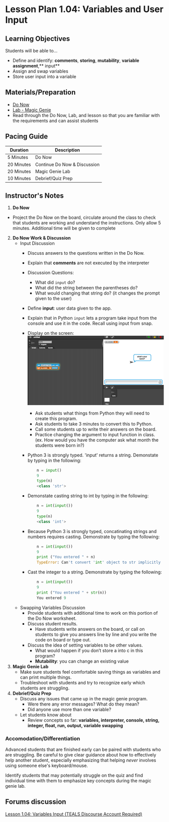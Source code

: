 # Lesson Plan 1.04: Variables and User Input

## Learning Objectives
Students will be able to... 
* Define and identify: **comments**, **storing**, **mutability**, **variable assignment**,** input**
* Assign and swap variables
* Store user input into a variable

## Materials/Preparation
* [Do Now] 
* [Lab - Magic Genie]
* Read through the Do Now, Lab, and lesson so that you are familiar with the requirements and can assist students

## Pacing Guide
| **Duration**   |     **Description**    |
| ---------- | ------------------ |
| 5 Minutes  | Do Now             |
| 20 Minutes  | Continue Do Now & Discussion |
| 20 Minutes | Magic Genie Lab|
| 10 Minutes | Debrief/Quiz Prep         |

## Instructor's Notes
1. **Do Now**
  * Project the Do Now on the board, circulate around the class to check that students are working and understand the instructions. Only allow 5 minutes. Additional time will be given to complete
2. **Do Now Work & Discussion**
	* Input Discussion
		*	Discuss answers to the questions written in the Do Now. 
		*	Explain that **comments** are not executed by the interpreter
		*	Discussion Questions: 
		    *	What did `input` do? 
		    *	What did the string between the parentheses do? 
		    *	What would changing that string do? (it changes the prompt given to the user) 
		* Define **input**: user data given to the app. 
		* Explain that in Python `input` lets a program take input from the console and use it in the code. Recall using input from snap.
		* Display on the screen: ![Snap Input](snap_input.png)
			* Ask students what things from Python they will need to create this program. 
			* Ask students to take 3 minutes to convert this to Python.
			* Call some students up to write their answers on the board.
			* Practice changing the argument to input function in class. (ex. How would you have the computer ask what month the students were born in?)
		*	Python 3 is strongly typed.  'input' returns a string. Demonstate by typing in the following:

			```python
				n = input()
				9
				type(n)
				<class 'str'>
			```
		*	Demonstate casting string to int by typing in the following:

			```python
				n = int(input())
				9
				type(n)
				<class 'int'>
			```
		*	Because Python 3 is strongly typed, concatinating strings and numbers requires casting.  Demonstrate by typing the following:
		
			```python
				n = int(input())
				9
				print ("You entered " + n)
				TypeError: Can't convert 'int' object to str implicitly
			```
		*	Cast the integer to a string. Demonstrate by typing the following:
		
			```python
				n = int(input())
				9
				print ("You entered " + str(n))
				You entered 9
			```	
	*	Swapping Variables Discussion
		*	Provide students with additional time to work on this portion of the Do Now worksheet. 
		*	Discuss student results.
			*	Have students write answers on the board, or call on students to give you answers line by line and you write the code on board or type out. 
		*	Discuss the idea of setting variables to be other values. 
			*	What would happen if you don’t store a into c in this program? 
			*	**Mutability**: you can change an existing value
3.  **Magic Genie Lab**
	*	Make sure students feel comfortable saving things as variables and can print multiple things.
	*	Troubleshoot with students and try to recognize early which students are struggling.
4.	**Debrief/Quiz Prep**
	*	Discuss any issues that came up in the magic genie program.
		*	Were there any error messages? What do they mean?
	    *	Did anyone use more than one variable? 
	* Let students know about 
		*	Review concepts so far: **variables, interpreter, console, string, integer, float, run, output, variable swapping**

### Accomodation/Differentiation
Advanced students that are finished early can be paired with students who are struggling. Be careful to give clear guidance about how to effectively help another student, especially emphasizing that helping *never* involves using someone else's keyboard/mouse.

Identify students that may potentially struggle on the quiz and find individual time with them to emphasize key concepts during the magic genie lab. 

[Do Now]:do_now.md
[Lab - Magic Genie]:lab.md

## Forums discussion
[Lesson 1.04: Variables Input (TEALS Discourse Account Required)](https://tealsk12.gitbooks.io/2nd-semester-introduction-to-computer-science/content/units/1_unit/04_lesson/lesson.html)

